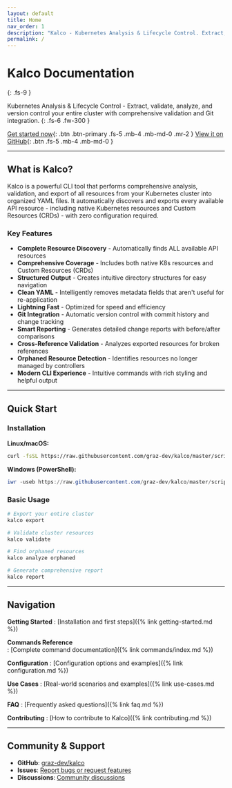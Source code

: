 ```yaml
---
layout: default
title: Home
nav_order: 1
description: "Kalco - Kubernetes Analysis & Lifecycle Control. Extract, validate, analyze, and version control your entire cluster."
permalink: /
---
```


# Kalco Documentation
{: .fs-9 }

Kubernetes Analysis & Lifecycle Control - Extract, validate, analyze, and version control your entire cluster with comprehensive validation and Git integration.
{: .fs-6 .fw-300 }

[Get started now](#quick-start){: .btn .btn-primary .fs-5 .mb-4 .mb-md-0 .mr-2 }
[View it on GitHub](https://github.com/graz-dev/kalco){: .btn .fs-5 .mb-4 .mb-md-0 }

---

## What is Kalco?

Kalco is a powerful CLI tool that performs comprehensive analysis, validation, and export of all resources from your Kubernetes cluster into organized YAML files. It automatically discovers and exports every available API resource - including native Kubernetes resources and Custom Resources (CRDs) - with zero configuration required.

### Key Features

- **Complete Resource Discovery** - Automatically finds ALL available API resources
- **Comprehensive Coverage** - Includes both native K8s resources and Custom Resources (CRDs)  
- **Structured Output** - Creates intuitive directory structures for easy navigation
- **Clean YAML** - Intelligently removes metadata fields that aren't useful for re-application
- **Lightning Fast** - Optimized for speed and efficiency
- **Git Integration** - Automatic version control with commit history and change tracking
- **Smart Reporting** - Generates detailed change reports with before/after comparisons
- **Cross-Reference Validation** - Analyzes exported resources for broken references
- **Orphaned Resource Detection** - Identifies resources no longer managed by controllers
- **Modern CLI Experience** - Intuitive commands with rich styling and helpful output

---

## Quick Start

### Installation

**Linux/macOS:**
```bash
curl -fsSL https://raw.githubusercontent.com/graz-dev/kalco/master/scripts/install.sh | bash
```

**Windows (PowerShell):**
```powershell
iwr -useb https://raw.githubusercontent.com/graz-dev/kalco/master/scripts/install.ps1 | iex
```

### Basic Usage

```bash
# Export your entire cluster
kalco export

# Validate cluster resources
kalco validate

# Find orphaned resources
kalco analyze orphaned

# Generate comprehensive report
kalco report
```

---

## Navigation

<div class="code-example" markdown="1">

**Getting Started**
: [Installation and first steps]({% link getting-started.md %})

**Commands Reference**  
: [Complete command documentation]({% link commands/index.md %})

**Configuration**
: [Configuration options and examples]({% link configuration.md %})

**Use Cases**
: [Real-world scenarios and examples]({% link use-cases.md %})

**FAQ**
: [Frequently asked questions]({% link faq.md %})

**Contributing**
: [How to contribute to Kalco]({% link contributing.md %})

</div>

---

## Community & Support

- **GitHub**: [graz-dev/kalco](https://github.com/graz-dev/kalco)
- **Issues**: [Report bugs or request features](https://github.com/graz-dev/kalco/issues)  
- **Discussions**: [Community discussions](https://github.com/graz-dev/kalco/discussions)